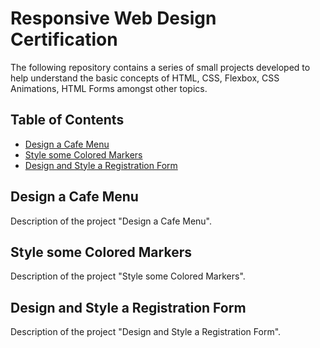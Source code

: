 # Responsive Web Design Certification

The following repository contains a series of small projects developed to help understand the basic concepts of HTML, CSS, Flexbox, CSS Animations, HTML Forms amongst other topics.

## Table of Contents
- [Design a Cafe Menu](#design-a-cafe-menu)
- [Style some Colored Markers](#style-some-colored-markers)
- [Design and Style a Registration Form](#design-and-style-a-registration-form)

## Design a Cafe Menu

Description of the project "Design a Cafe Menu".

## Style some Colored Markers

Description of the project "Style some Colored Markers".

## Design and Style a Registration Form

Description of the project "Design and Style a Registration Form".
